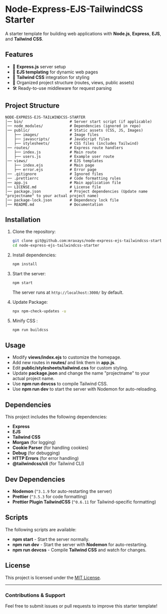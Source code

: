 # Node-Express-EJS-TailwindCSS Starter

A starter template for building web applications with **Node.js**, **Express**, **EJS**, and **Tailwind CSS**.

## Features
- 🚀 **Express.js** server setup
- 🎨 **EJS templating** for dynamic web pages
- 💨 **Tailwind CSS** integration for styling
- 📂 Organized project structure (routes, views, public assets)
- 🛠 Ready-to-use middleware for request parsing

## Project Structure
```
NODE-EXPRESS-EJS-TAILWINDCSS-STARTER
│── bin/                     # Server start script (if applicable)
│── node_modules/            # Dependencies (ignored in repo)
│── public/                  # Static assets (CSS, JS, Images)
│   ├── images/              # Image files
│   ├── javascripts/         # JavaScript files
│   ├── stylesheets/         # CSS files (includes Tailwind)
│── routes/                  # Express route handlers
│   ├── index.js             # Main route
│   ├── users.js             # Example user route
│── views/                   # EJS templates
│   ├── index.ejs            # Main page
│   ├── error.ejs            # Error page
│── .gitignore               # Ignored files
│── .prettierrc              # Code formatting rules
│── app.js                   # Main application file
│── LICENSE.md               # License file
│── package.json             # Project dependencies (Update name "projectname" to your actual project name)
│── package-lock.json        # Dependency lock file
│── README.md                # Documentation
```

## Installation
1. Clone the repository:
   ```sh
   git clone git@github.com:mraxays/node-express-ejs-tailwindcss-starter.git
   cd node-express-ejs-tailwindcss-starter
   ```
2. Install dependencies:
   ```sh
   npm install
   ```
3. Start the server:
   ```sh
   npm start
   ```
   The server runs at `http://localhost:3000/` by default.

4. Update Package:
   ```sh
   npx npm-check-updates -u
   ```
5. Minify CSS :
   ```sh
   npm run buildcss
   ```
## Usage
- Modify **views/index.ejs** to customize the homepage.
- Add new routes in **routes/** and link them in **app.js**.
- Edit **public/stylesheets/tailwind.css** for custom styling.
- Update **package.json** and change the name "projectname" to your actual project name.
- Use **npm run devcss** to compile Tailwind CSS.
- Use **npm run dev** to start the server with Nodemon for auto-reloading.

## Dependencies
This project includes the following dependencies:
- **Express** 
- **EJS** 
- **Tailwind CSS** 
- **Morgan** (for logging)
- **Cookie Parser** (for handling cookies)
- **Debug** (for debugging)
- **HTTP Errors** (for error handling)
- **@tailwindcss/cli** (for Tailwind CLI)

## Dev Dependencies
- **Nodemon** (`^3.1.9` for auto-restarting the server)
- **Prettier** (`^3.5.3` for code formatting)
- **Prettier Plugin TailwindCSS** (`^0.6.11` for Tailwind-specific formatting)

## Scripts
The following scripts are available:
- **npm start** - Start the server normally.
- **npm run dev** - Start the server with **Nodemon** for auto-restarting.
- **npm run devcss** - Compile **Tailwind CSS** and watch for changes.

## License
This project is licensed under the [MIT License](LICENSE.md).

---

### Contributions & Support
Feel free to submit issues or pull requests to improve this starter template!

